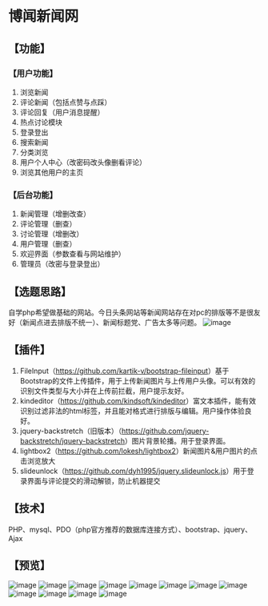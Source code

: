 # 博闻新闻网 #
## 【功能】 ##
### 【用户功能】 ###
1. 浏览新闻
1. 评论新闻（包括点赞与点踩）
1. 评论回复（用户消息提醒）
1. 热点讨论模块
1. 登录登出
1. 搜索新闻
1. 分类浏览
1. 用户个人中心（改密码改头像删看评论）
1. 浏览其他用户的主页
### 【后台功能】 ###
1. 新闻管理（增删改查）
1. 评论管理（删查）
1. 讨论管理（增删改）
1. 用户管理（删查）
1. 欢迎界面（参数查看与网站维护）
1. 管理员（改密与登录登出）
## 【选题思路】 ##
自学php希望做基础的网站。今日头条网站等新闻网站存在对pc的排版等不是很友好（新闻点进去排版不统一）、新闻标题党、广告太多等问题。
 ![image](<https://github.com/poer44/bowen-news/blob/master/raw/master/image-folder/4.jpg?raw=true>)
## 【插件】 ##
1. FileInput（<https://github.com/kartik-v/bootstrap-fileinput>）基于Bootstrap的文件上传插件，用于上传新闻图片与上传用户头像。可以有效的识别文件类型与大小并在上传前拦截，用户提示友好。
1. kindeditor（<https://github.com/kindsoft/kindeditor>）富文本插件，能有效识别过滤非法的html标签，并且能对格式进行排版与编辑。用户操作体验良好。
1. jquery-backstretch（旧版本）（<https://github.com/jquery-backstretch/jquery-backstretch>）图片背景轮播。用于登录界面。
1. lightbox2（<https://github.com/lokesh/lightbox2>）新闻图片&用户图片的点击浏览放大
1. slideunlock（<https://github.com/dyh1995/jquery.slideunlock.js>）用于登录界面与评论提交的滑动解锁，防止机器提交
## 【技术】 ##
PHP、mysql、PDO（php官方推荐的数据库连接方式）、bootstrap、jquery、Ajax
## 【预览】 ##
 ![image](https://github.com/poer44/bowen-news/blob/master/raw/master/image-folder/1.jpg?raw=true)
 ![image](https://github.com/poer44/bowen-news/blob/master/raw/master/image-folder/2.jpg?raw=true)
 ![image](https://github.com/poer44/bowen-news/blob/master/raw/master/image-folder/3.jpg?raw=true)
 ![image](https://github.com/poer44/bowen-news/blob/master/raw/master/image-folder/5.jpg?raw=true)
 ![image](https://github.com/poer44/bowen-news/blob/master/raw/master/image-folder/6.jpg?raw=true)
  ![image](https://github.com/poer44/bowen-news/blob/master/raw/master/image-folder/7.jpg?raw=true)
 ![image](https://github.com/poer44/bowen-news/blob/master/raw/master/image-folder/8.jpg?raw=true)
 ![image](https://github.com/poer44/bowen-news/blob/master/raw/master/image-folder/9.jpg?raw=true)
  ![image](https://github.com/poer44/bowen-news/blob/master/raw/master/image-folder/10.jpg?raw=true)
 ![image](https://github.com/poer44/bowen-news/blob/master/raw/master/image-folder/11.jpg?raw=true)
 ![image](https://github.com/poer44/bowen-news/blob/master/raw/master/image-folder/12.jpg?raw=true)
  ![image](https://github.com/poer44/bowen-news/blob/master/raw/master/image-folder/13.jpg?raw=true)

 




